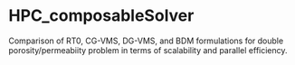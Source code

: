 # HPC_composableSolver
Comparison of RT0, CG-VMS, DG-VMS, and BDM formulations for double porosity/permeabiity problem in terms of scalability and parallel efficiency. 
